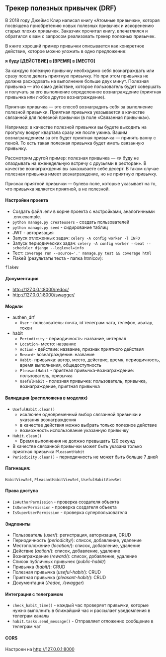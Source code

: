 ## Трекер полезных привычек (DRF)

В 2018 году Джеймс Клир написал книгу «Атомные привычки», которая посвящена приобретению новых полезных привычек и искоренению старых плохих привычек. Заказчик прочитал книгу, впечатлился и обратился к вам с запросом реализовать трекер полезных привычек.

В книге хороший пример привычки описывается как конкретное действие, которое можно уложить в одно предложение:

**я буду [ДЕЙСТВИЕ] в [ВРЕМЯ] в [МЕСТО]**

За каждую полезную привычку необходимо себя вознаграждать или сразу после делать приятную привычку. Но при этом привычка не должна расходовать на выполнение больше двух минут.
Полезная привычка — это само действие, которое пользователь будет совершать и получать за его выполнение определенное вознаграждение (приятная привычка или любое другое вознаграждение).

Приятная привычка — это способ вознаградить себя за выполнение полезной привычки. Приятная привычка указывается в качестве связанной для полезной привычки (в поле «Связанная привычка»).

Например: в качестве полезной привычки вы будете выходить на прогулку вокруг квартала сразу же после ужина. Вашим вознаграждением за это будет приятная привычка — принять ванну с пеной. То есть такая полезная привычка будет иметь связанную привычку.

Рассмотрим другой пример: полезная привычка — «я буду не опаздывать на еженедельную встречу с друзьями в ресторан». В качестве вознаграждения вы заказываете себе десерт. В таком случае полезная привычка имеет вознаграждение, но не приятную привычку.

Признак приятной привычки — булево поле, которые указывает на то, что привычка является приятной, а не полезной.

#### Настройки проекта
+ Создать файл .env в корне проекта с настройками, аналогичными .env.example.
+ ``python manage.py createusers`` - создать пользователей
+ ``python manage.py seed`` - сидирование таблиц
+ JWT - авторизация
+ Запуск отложенных задач:
``celery -A config worker -l INFO``
+ Запуск периодических задач:
``celery -A config worker --beat --scheduler django --loglevel=info``
+ Тест:
``coverage run --source='.' manage.py test && coverage html``
+ Flake8 (результаты теста - папка htmlcov):

``flake8``

#### Документация
+ http://127.0.0.1:8000/redoc/
+ http://127.0.0.1:8000/swagger/

#### Модели
+ authen_drf
    * ``User`` - пользователь: почта, id телеграм чата, телефон, аватар, токен
+ habit
    * ``Periodicity`` - периодичность: название, интервал
    * ``Location``- место: название
    * ``Action`` - действие: название, признак приятного действия
    * ``Reward``- вознаграждение: название
    * ``Habit``- привычка: автор, место, действие, время, периодичность, время выполнения, общедоступность
    * ``PleasantHabit`` - приятная привычка-вознаграждение: пользователь, привычка
    * ``UsefulHabit`` - полезная привычка: пользователь, привычка, вознаграждение, приятная привычка
  
#### Валидация (расположена в моделях)
* ``UsefulHabit.clean()``
  + исключен одновременный выбор связанной привычки и указания вознаграждения 
  + в качестве действия можно выбрать только полезное действие
  + возможность использование указанную привычку
* ``Habit.clean()``
  + Время выполнения не должно превышать 120 секунд
* В качестве связанной привычки может быть указана только приятная привычка ``PleasantHabit``
* ``Periodicity.clean()`` - периодичность не может быть больше 7 дней

#### Пагинация:
``HabitViewSet``, ``PleasantHabitViewSet``, ``UsefulHabitViewSet``

#### Права доступа
+ ``IsAuthorPermission`` - проверка создателя объекта
+ ``IsOwnerPermission`` - проверка создателя объекта
+ ``IsSuperUserPermission`` - проверка суперпользователя

#### Эндпоинты
+ Пользователь (*user/*): регистрация, авторизация, CRUD
+ Периодичность (*periodicity/*): список, добавление, удаление
+ Местоположение (*location/*): список, добавление, удаление
+ Действие (*action/*): список, добавление, удаление
+ Вознаграждение (*reward/*): список, добавление, удаление
+ Список публичных привычек (*public-habit/*)
+ Привычка (*habit/*): CRUD
+ Полезная привычка (*useful-habit/*): CRUD
+ Приятная привычка (*pleasant-habit/*): CRUD
+ Документация (*/redoc, /swagger*) 

#### Интеграция с телеграмом
+ ``check_habit_time()`` - каждый час проверяет привычки, которые нужно выполнить в ближайший час и рассылает уведомления в телеграм каналы
+ ``habit.tasks.send_message()`` - Отправляет отложенно сообщение в телеграм чат

#### CORS
Настроен на http://127.0.0.1:8000


